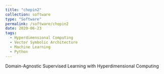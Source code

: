 ```yaml
---
title: "chopin2"
collection: software
type: "Software"
permalink: /software/chopin2
date: 2020-06-23
tags:
  - Hyperdimensional Computing
  - Vector Symbolic Architecture
  - Machine Learning
  - Python
---
```


Domain-Agnostic Supervised Learning with Hyperdimensional Computing
